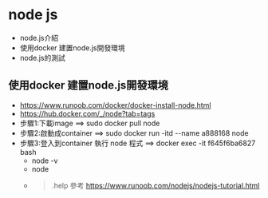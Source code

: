 # node js
- node.js介紹
- 使用docker 建置node.js開發環境
- node.js的測試

## 使用docker 建置node.js開發環境
- https://www.runoob.com/docker/docker-install-node.html
- https://hub.docker.com/_/node?tab=tags
- 步驟1:下載image ==> sudo docker pull node
- 步驟2:啟動成container  ==> sudo docker run -itd --name a888168 node
- 步驟3:登入到container 執行 node 程式   ==>  docker exec -it f645f6ba6827 bash
  - node -v
  - node
  - >.help
    >參考 https://www.runoob.com/nodejs/nodejs-tutorial.html
